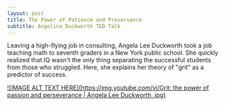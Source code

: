 ```yaml
---
layout: post
title: The Power of Patience and Preservance
subtitle: Angelina Duckworth TED Talk
---
```



Leaving a high-flying job in consulting, Angela Lee Duckworth took a job teaching math to seventh graders in a New York public school. 
She quickly realized that IQ wasn't the only thing separating the successful students from those who struggled. Here, she explains her 
theory of "grit" as a predictor of success.

[![IMAGE ALT TEXT HERE](https://img.youtube.com/vi/Grit: the power of passion and perseverance | Angela Lee Duckworth
.jpg)](https://www.youtube.com/watch?v=H14bBuluwB8)
